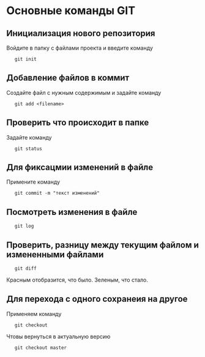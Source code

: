 # Основные команды GIT

## Инициализация нового репозитория

Войдите в папку с файлами проекта и введите команду 
```
   git init
```

## Добавление файлов в коммит

Создайте файл с нужным содержимым и задайте команду
```
   git add <filename>
```
## Проверить что происходит в папке

Задайте команду
```
   git status
```

## Для фиксацмии изменений в файле 

Примените команду
```
   git commit -m "текст изменений"
```
  ## Посмотреть изменения в файле
  ```
     git log
```
## Проверить, разницу между текущим файлом и измененными файлами
```
   git diff
```   

Красным отобразится, что было. Зеленым, что стало.

## Для перехода с одного сохранеия на другое
Применяем команду
```
   git checkout
```
Чтовы вернуться в актуальную версию
```
   git checkout master
```
